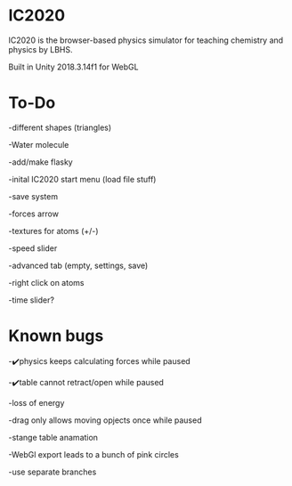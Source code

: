 ﻿# IC2020
IC2020 is the browser-based physics simulator for teaching chemistry and physics by LBHS.

Built in Unity 2018.3.14f1 for WebGL

# To-Do
-different shapes (triangles)

-Water molecule

-add/make flasky

-inital IC2020 start menu (load file stuff)

-save system

-forces arrow

-textures for atoms (+/-)

-speed slider

-advanced tab (empty, settings, save)

-right click on atoms

-time slider?

# Known bugs
-✔️physics keeps calculating forces while paused

-✔️table cannot retract/open while paused

-loss of energy

-drag only allows moving opjects once while paused

-stange table anamation

-WebGl export leads to a bunch of pink circles

-use separate branches